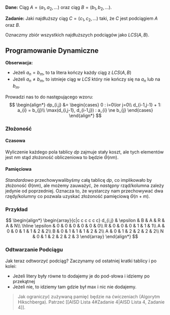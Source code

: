 **Dane:**
Ciąg $A = (a_{1},a_{2},\dots)$ oraz ciąg $B = (b_{1},b_{2},\dots)$.

**Zadanie:**
Jaki najdłuższy ciąg $C=(c_{1},c_{2},\dots)$ taki, że $C$ jest podciągiem $A$ oraz $B$.

Oznaczmy zbiór wszystkich najdłuższych podciągów jako $LCS(A,B)$.

## Programowanie Dynamiczne

**Obserwacja:**

- Jeżeli $a_{n}=b_{m}$, to ta litera kończy każdy ciąg z $LCS(A,B)$
- Jeżeli $a_{n}\ne b_{m}$, to istnieje ciąg w $LCS$ który nie kończy się na $a_{n}$ lub na $b_{m}$.

Prowadzi nas to do następującego wzoru:
$$
\begin{align*}
dp_{i,j} &= \begin{cases}
0 : i=0\lor j=0\\
d_{i-1,j-1} + 1: a_{i} = b_{j}\\
\max(d_{i,j-1}, d_{i-1,j}) : a_{i} \ne b_{j}
\end{cases}
\end{align*}
$$

### Złożoność

#### Czasowa

Wyliczenie każdego pola tablicy $dp$ zajmuje stały koszt, ale tych elementów jest $nm$ stąd złożoność obliczeniowa to będzie $\Theta(nm)$.

#### Pamięciowa

*Standardowo* przechowywalibyśmy całą tablicę $dp$, co implikowało by złożoność $\Theta(nm)$, ale możemy zauważyć, że *następny* rząd/kolumna zależy jedynie od poprzedniej. Oznacza to, że wystarczy nam przechowywać dwa rzędy/kolumny co pozwala uzyskać złożoność pamięciową $\Theta(n + m)$.

### Przykład

$$
\begin{align*}
\begin{array}{c|c c c c c c}
d_{i,j} & \epsilon & B & A & R & A & N\\
\hline
\epsilon & 0 & 0 & 0 & 0 & 0 & 0\\
R & 0 & 0 & 0 & 1 & 1 & 1\\
A & 0 & 0 & 1 & 1 & 2 & 2\\
B & 0 & 1 & 1 & 1 & 2 & 2\\
A & 0 & 1 & 2 & 2 & 2 & 2\\
N & 0 & 1 & 2 & 2 & 2 & 3
\end{array}
\end{align*}
$$

### Odtwarzanie Podciągu

Jak teraz odtworzyć podciąg?
Zaczynamy od ostatniej kratki tablicy i po kolei:

- Jeżeli litery były równe to dodajemy je do pod-słowa i idziemy po przekątnej
- Jeżeli nie, to idziemy tam gdzie był max i nic nie dodajemy.

> Jak ograniczyć zużywaną pamięć będzie na ćwiczeniach (Algorytm Hikschberga).
> Patrzeć [[AISD Lista 4#Zadanie 4|AISD Lista 4, Zadanie 4]].
